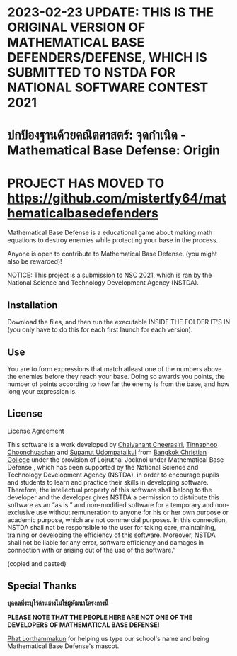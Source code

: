 # 2023-02-23 UPDATE: THIS IS THE ORIGINAL VERSION OF MATHEMATICAL BASE DEFENDERS/DEFENSE, WHICH IS SUBMITTED TO NSTDA FOR NATIONAL SOFTWARE CONTEST 2021

# ปกป้องฐานด้วยคณิตศาสตร์: จุดกำเนิด - Mathematical Base Defense: Origin

# PROJECT HAS MOVED TO https://github.com/mistertfy64/mathematicalbasedefenders


Mathematical Base Defense is a educational game about making math equations to destroy enemies while protecting your base in the process.

Anyone is open to contribute to Mathematical Base Defense. (you might also be rewarded)!

NOTICE: This project is a submission to NSC 2021, which is ran by the National Science and Technology Development Agency (NSTDA).

## Installation

Download the files, and then run the executable INSIDE THE FOLDER IT'S IN (you only have to do this for each first launch for each version).

## Use

You are to form expressions that match atleast one of the numbers above the enemies before they reach your base.
Doing so awards you points, the number of points according to how far the enemy is from the base, and how long your expression is.

## License

License Agreement

This software is a work developed by [Chaiyanant Cheerasiri](https://github.com/KG07), [Tinnaphop Choonchuachan](https://github.com/mistertfy64) and [Supanut Udompataikul](https://github.com/Muq1937) from
[Bangkok Christian College](https://bcc.ac.th) under the provision of Lojruthai Jocknoi under Mathematical Base Defense , which has been supported by the National Science and Technology
Development Agency (NSTDA), in order to encourage pupils and students to learn
and practice their skills in developing software. Therefore, the intellectual
property of this software shall belong to the developer and the developer gives
NSTDA a permission to distribute this software as an “as is ” and non-modified
software for a temporary and non-exclusive use without remuneration to anyone
for his or her own purpose or academic purpose, which are not commercial
purposes. In this connection, NSTDA shall not be responsible to the user for
taking care, maintaining, training or developing the efficiency of this software.
Moreover, NSTDA shall not be liable for any error, software efficiency and
damages in connection with or arising out of the use of the software.”

(copied and pasted)

## Special Thanks

**บุคคลที่ระบุไว้ด้านล่างไม่ใช่ผู้พัฒนาโครงการนี้**

**PLEASE NOTE THAT THE PEOPLE HERE ARE NOT ONE OF THE DEVELOPERS OF MATHEMATICAL BASE DEFENSE!**

[Phat Lorthammakun](https://github.com/VenusClietnt) for helping us type our school's name and being Mathematical Base Defense's mascot. 
